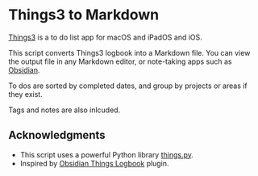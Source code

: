 # Things3 to Markdown

[Things3](https://culturedcode.com/things/) is a to do list app for macOS and iPadOS and iOS.

This script converts Things3 logbook into a Markdown file. You can view the output file in any Markdown editor, or note-taking apps such as [Obsidian](Obsidian.md).

To dos are sorted by completed dates, and group by projects or areas if they exist.

Tags and notes are also inlcuded.

## Acknowledgments

- This script uses a powerful Python library [things.py](https://github.com/thingsapi/things.py).
- Inspired by [Obsidian Things Logbook](https://github.com/liamcain/obsidian-things-logbook) plugin.
